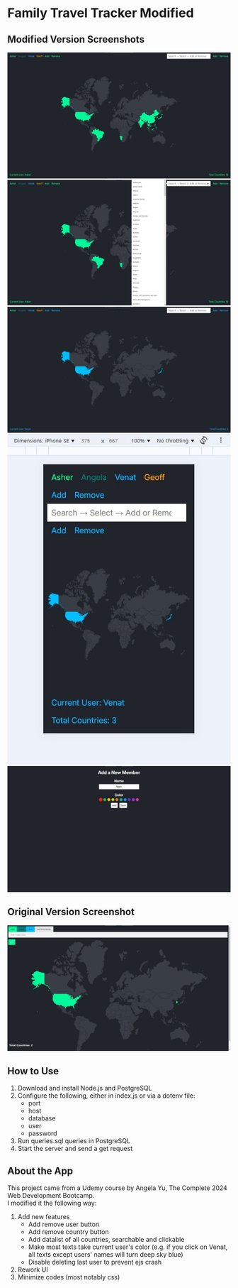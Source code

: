 # Family Travel Tracker Modified

## Modified Version Screenshots

![family travel tracker modified version screenshot #1](screenshots/family-travel-tracker-modified1.jpg)
![family travel tracker modified version screenshot #2](screenshots/family-travel-tracker-modified2.jpg)
![family travel tracker modified version screenshot #3](screenshots/family-travel-tracker-modified3.jpg)
![family travel tracker modified version screenshot #4](screenshots/family-travel-tracker-modified4.jpg)
![family travel tracker modified version screenshot #5](screenshots/family-travel-tracker-modified5.jpg)

## Original Version Screenshot

![family travel tracker original version screenshot](screenshots/family-travel-tracker-original1.jpg)

## How to Use

1. Download and install Node.js and PostgreSQL
2. Configure the following, either in index.js or via a dotenv file:
   - port
   - host
   - database
   - user
   - password
3. Run queries.sql queries in PostgreSQL
4. Start the server and send a get request

## About the App

This project came from a Udemy course by Angela Yu, The Complete 2024 Web Development Bootcamp.\
I modified it the following way:

1. Add new features
   - Add remove user button
   - Add remove country button
   - Add datalist of all countries, searchable and clickable
   - Make most texts take current user's color (e.g. if you click on Venat, all texts except users' names will turn deep sky blue)
   - Disable deleting last user to prevent ejs crash
2. Rework UI
3. Minimize codes (most notably css)
